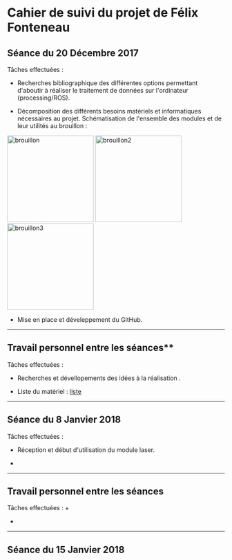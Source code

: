 # Cahier de suivi du projet de Félix Fonteneau


## Séance du 20 Décembre 2017

Tâches effectuées :

  + Recherches bibliographique des différentes options permettant d'aboutir à réaliser le traitement de données sur l'ordinateur (processing/ROS).

  + Décomposition des différents besoins matériels et informatiques nécessaires au projet. Schématisation de l'ensemble des modules et de leur utilités au brouillon : 
  <img src="/documentation/Images/Schéma_brouillon1.jpg" alt="brouillon" height="200">  
  <img src="/documentation/Images/Schéma_brouillon2.jpg" alt="brouillon2" height="200">
  <img src="/documentation/Images/Schéma_brouillon3.jpg" alt="brouillon3" height="200">
  
  + Mise en place et déveleppement du GitHub.  
  
***  

## Travail personnel entre les séances**  

Tâches effectuées :
  + Recherches et dévellopements des idées à la réalisation .  
  
  + Liste du matériel : [liste](/documentation/liste_du_materiel.md)
 
  ***  

## Séance du 8 Janvier 2018

Tâches effectuées :
  + Réception et début d'utilisation du module laser.  
  
  + 
  
  ***  
## Travail personnel entre les séances

Tâches effectuées :
  + 
  
  + 
  
  ***  

## Séance du 15 Janvier 2018
